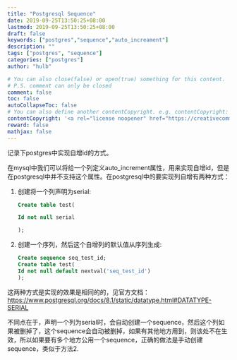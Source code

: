 ```yaml
---
title: "Postgresql Sequence"
date: 2019-09-25T13:50:25+08:00
lastmod: 2019-09-25T13:50:25+08:00
draft: false
keywords: ["postgres","sequence","auto_increament"]
description: ""
tags: ["postgres", "sequence"]
categories: ["postgres"]
author: "hulb"

# You can also close(false) or open(true) something for this content.
# P.S. comment can only be closed
comment: false
toc: false
autoCollapseToc: false
# You can also define another contentCopyright. e.g. contentCopyright: "This is another copyright."
contentCopyright: '<a rel="license noopener" href="https://creativecommons.org/licenses/by-nc-nd/4.0/" target="_blank">CC BY-NC-ND 4.0</a>'
reward: false
mathjax: false
---
```

记录下postgres中实现自增id的方式。
<!--more-->

在mysql中我们可以将给一个列定义auto_increment属性，用来实现自增id，但是在postgresql中并不支持这个属性。在postgresql中的要实现列自增有两种方式：

1. 创建将一个列声明为serial:
    ```SQL
    Create table test(

    Id not null serial

    );
    ```

2. 创建一个序列，然后这个自增列的默认值从序列生成:
    ```SQL
    Create sequence seq_test_id;
    Create table test(
    Id not null default nextval('seq_test_id')
    );
    ```

这两种方式是实现的效果是相同的的，见官方文档：https://www.postgresql.org/docs/8.1/static/datatype.html#DATATYPE-SERIAL

不同点在于，声明一个列为serial时，会自动创建一个sequence，然后这个列如果被删掉了，这个sequence会自动被删掉，如果有其他地方用到，则该处不在生效，所以如果要有多个地方公用一个sequence，正确的做法是手动创建sequence，类似于方法2.